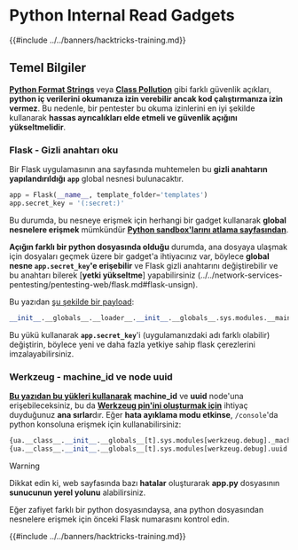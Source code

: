 # Python Internal Read Gadgets

{{#include ../../banners/hacktricks-training.md}}

## Temel Bilgiler

[**Python Format Strings**](bypass-python-sandboxes/index.html#python-format-string) veya [**Class Pollution**](class-pollution-pythons-prototype-pollution.md) gibi farklı güvenlik açıkları, **python iç verilerini okumanıza izin verebilir ancak kod çalıştırmanıza izin vermez**. Bu nedenle, bir pentester bu okuma izinlerini en iyi şekilde kullanarak **hassas ayrıcalıkları elde etmeli ve güvenlik açığını yükseltmelidir**.

### Flask - Gizli anahtarı oku

Bir Flask uygulamasının ana sayfasında muhtemelen bu **gizli anahtarın yapılandırıldığı** **`app`** global nesnesi bulunacaktır.
```python
app = Flask(__name__, template_folder='templates')
app.secret_key = '(:secret:)'
```
Bu durumda, bu nesneye erişmek için herhangi bir gadget kullanarak **global nesnelere erişmek** mümkündür [**Python sandbox'larını atlama sayfasından**](bypass-python-sandboxes/index.html).

**Açığın farklı bir python dosyasında olduğu** durumda, ana dosyaya ulaşmak için dosyaları geçmek üzere bir gadget'a ihtiyacınız var, böylece **global nesne `app.secret_key`'e erişebilir** ve Flask gizli anahtarını değiştirebilir ve bu anahtarı bilerek [**yetki yükseltme**] yapabilirsiniz (../../network-services-pentesting/pentesting-web/flask.md#flask-unsign).

Bu yazıdan [şu şekilde bir payload](https://ctftime.org/writeup/36082):
```python
__init__.__globals__.__loader__.__init__.__globals__.sys.modules.__main__.app.secret_key
```
Bu yükü kullanarak **`app.secret_key`**'i (uygulamanızdaki adı farklı olabilir) değiştirin, böylece yeni ve daha fazla yetkiye sahip flask çerezlerini imzalayabilirsiniz.

### Werkzeug - machine_id ve node uuid

[**Bu yazıdan bu yükleri kullanarak**](https://vozec.fr/writeups/tweedle-dum-dee/) **machine_id** ve **uuid** node'una erişebileceksiniz, bu da [**Werkzeug pin'ini oluşturmak için**](../../network-services-pentesting/pentesting-web/werkzeug.md) ihtiyaç duyduğunuz **ana sırlar**dır. Eğer **hata ayıklama modu etkinse**, `/console`'da python konsoluna erişmek için kullanabilirsiniz:
```python
{ua.__class__.__init__.__globals__[t].sys.modules[werkzeug.debug]._machine_id}
{ua.__class__.__init__.__globals__[t].sys.modules[werkzeug.debug].uuid._node}
```
> [!WARNING]
> Dikkat edin ki, web sayfasında bazı **hatalar** oluşturarak **app.py** dosyasının **sunucunun yerel yolunu** alabilirsiniz.

Eğer zafiyet farklı bir python dosyasındaysa, ana python dosyasından nesnelere erişmek için önceki Flask numarasını kontrol edin.

{{#include ../../banners/hacktricks-training.md}}
